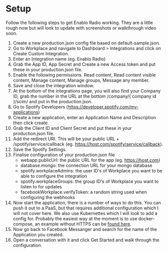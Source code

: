 # Setup

Follow the following steps to get Enablo Radio working. They are a little rough now but will look to update with screenshots or walkthrough video soon.

1. Create a new production.json config file based on default-sample.json.
2. Go to Workplace and navigate to Dashboard > Integrations and click on Create Custom Integration.
3. Enter an Integration name (eg. Enablo Radio) 
4. Grab the App ID, App Secret and Create a new Access token and put these in your production.json file.
5. Enable the following permissions. Read content, Read content visible content, Manage content, Manage groups, Message any member.
6. Save and close the integration window.
7. At the bottom of the integrations page, you will also find your Company ID, grab the number in the URL at the bottom /company/{ company id }/scim/ and put in the production.json.
8. Go to Spotify Developers (https://developer.spotify.com/my-applications)
9. Create a new application, enter an Application Name and Description then click create.
10. Grab the Client ID and Client Secret and put these in your production.json file.
12. Add the redirect URI. This will be your public URL + /spotify/service/callback (eg. https://host.com/spotify/service/callback).
13. Save the Spotify Settings.
14. Finalise configuration of your production.json file
    * webapp.publicUrl: the public URL for the app (eg. https://host.com)
    * database.mongo: the connection URL for your mongo database
    * spotify.workplaceAdmins: the user ID's of Workplace you want to be able to configure the integration
    * spotify.workplaceGroups: the group ID's of Workplace you want to listen to for updates
    * facebookWorkplace.verifyToken: a random string used when configuring the webhooks
15. Now start the application, there is a number of ways to do this. You can push it out to a PaaS, but that requires additional configuration which I will not cover here. We also use Kubernettes which I will look to add a config for. Probably the easiest way at the moment is to use docker-compose, an example without HTTPS can be [found here](https://gist.github.com/enablo-dev/f7901ae194ddee3d7ecebb70b3c392c1).
16. Now go back to Facebook Messanger and search for the name of the Application you created.
17. Open a conversation with it and click Get Started and walk through the configuration.

